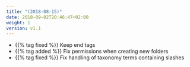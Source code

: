 ```yaml
---
title: "(2018-08-15)"
date: 2018-09-02T20:46:47+02:00
weight: 1
version: v1.1
---
```


- {{% tag fixed %}} Keep end tags
- {{% tag added %}} Fix permissions when creating new folders
- {{% tag fixed %}} Fix handling of taxonomy terms containing slashes
